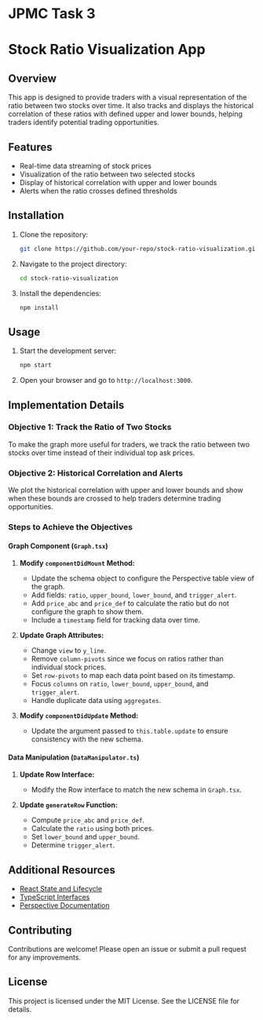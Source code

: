 # JPMC Task 3

# Stock Ratio Visualization App

## Overview
This app is designed to provide traders with a visual representation of the ratio between two stocks over time. It also tracks and displays the historical correlation of these ratios with defined upper and lower bounds, helping traders identify potential trading opportunities.

## Features
- Real-time data streaming of stock prices
- Visualization of the ratio between two selected stocks
- Display of historical correlation with upper and lower bounds
- Alerts when the ratio crosses defined thresholds

## Installation
1. Clone the repository:
    ```bash
    git clone https://github.com/your-repo/stock-ratio-visualization.git
    ```
2. Navigate to the project directory:
    ```bash
    cd stock-ratio-visualization
    ```
3. Install the dependencies:
    ```bash
    npm install
    ```

## Usage
1. Start the development server:
    ```bash
    npm start
    ```
2. Open your browser and go to `http://localhost:3000`.

## Implementation Details

### Objective 1: Track the Ratio of Two Stocks
To make the graph more useful for traders, we track the ratio between two stocks over time instead of their individual top ask prices.

### Objective 2: Historical Correlation and Alerts
We plot the historical correlation with upper and lower bounds and show when these bounds are crossed to help traders determine trading opportunities.

### Steps to Achieve the Objectives

#### Graph Component (`Graph.tsx`)
1. **Modify `componentDidMount` Method:**
    - Update the schema object to configure the Perspective table view of the graph.
    - Add fields: `ratio`, `upper_bound`, `lower_bound`, and `trigger_alert`.
    - Add `price_abc` and `price_def` to calculate the ratio but do not configure the graph to show them.
    - Include a `timestamp` field for tracking data over time.

2. **Update Graph Attributes:**
    - Change `view` to `y_line`.
    - Remove `column-pivots` since we focus on ratios rather than individual stock prices.
    - Set `row-pivots` to map each data point based on its timestamp.
    - Focus `columns` on `ratio`, `lower_bound`, `upper_bound`, and `trigger_alert`.
    - Handle duplicate data using `aggregates`.

3. **Modify `componentDidUpdate` Method:**
    - Update the argument passed to `this.table.update` to ensure consistency with the new schema.

#### Data Manipulation (`DataManipulator.ts`)
1. **Update Row Interface:**
    - Modify the Row interface to match the new schema in `Graph.tsx`.

2. **Update `generateRow` Function:**
    - Compute `price_abc` and `price_def`.
    - Calculate the `ratio` using both prices.
    - Set `lower_bound` and `upper_bound`.
    - Determine `trigger_alert`.

## Additional Resources
- [React State and Lifecycle](https://reactjs.org/docs/state-and-lifecycle.html)
- [TypeScript Interfaces](https://www.typescriptlang.org/docs/handbook/interfaces.html)
- [Perspective Documentation](https://github.com/finos/perspective/tree/master/packages/perspective#tableupdatedata)

## Contributing
Contributions are welcome! Please open an issue or submit a pull request for any improvements.

## License
This project is licensed under the MIT License. See the LICENSE file for details.

